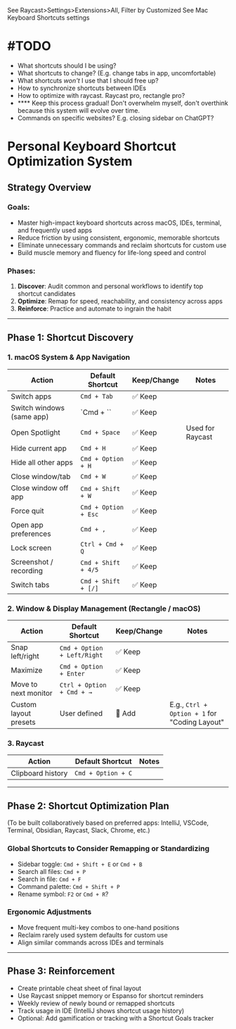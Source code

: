 
See Raycast>Settings>Extensions>All, Filter by Customized
See Mac Keyboard Shortcuts settings

# #TODO
- What shortcuts should I be using?
- What shortcuts to change? (E.g. change tabs in app, uncomfortable)
- What shortcuts *won't* I use that I should free up?
- How to synchronize shortcuts between IDEs
- How to optimize with raycast. Raycast pro, rectangle pro?
- **** Keep this process gradual! Don't overwhelm myself, don't overthink because this system will evolve over time.
- Commands on specific websites? E.g. closing sidebar on ChatGPT?

# Personal Keyboard Shortcut Optimization System

## Strategy Overview

### Goals:

- Master high-impact keyboard shortcuts across macOS, IDEs, terminal, and frequently used apps
- Reduce friction by using consistent, ergonomic, memorable shortcuts
- Eliminate unnecessary commands and reclaim shortcuts for custom use
- Build muscle memory and fluency for life-long speed and control

### Phases:

1. **Discover**: Audit common and personal workflows to identify top shortcut candidates
2. **Optimize**: Remap for speed, reachability, and consistency across apps
3. **Reinforce**: Practice and automate to ingrain the habit

---

## Phase 1: Shortcut Discovery

### 1. macOS System & App Navigation

| Action                    | Default Shortcut     | Keep/Change | Notes            |
| ------------------------- | -------------------- | ----------- | ---------------- |
| Switch apps               | `Cmd + Tab`          | ✅ Keep      |                  |
| Switch windows (same app) | `Cmd + \``           | ✅ Keep      |                  |
| Open Spotlight            | `Cmd + Space`        | ✅ Keep      | Used for Raycast |
| Hide current app          | `Cmd + H`            | ✅ Keep      |                  |
| Hide all other apps       | `Cmd + Option + H`   | ✅ Keep      |                  |
| Close window/tab          | `Cmd + W`            | ✅ Keep      |                  |
| Close window off app      | `Cmd + Shift + W`    | ✅ Keep      |                  |
| Force quit                | `Cmd + Option + Esc` | ✅ Keep      |                  |
| Open app preferences      | `Cmd + ,`            | ✅ Keep      |                  |
| Lock screen               | `Ctrl + Cmd + Q`     | ✅ Keep      |                  |
| Screenshot / recording    | `Cmd + Shift + 4/5`  | ✅ Keep      |                  |
| Switch tabs               | `Cmd + Shift + [/]`  | ✅ Keep      |                  |

### 2. Window & Display Management (Rectangle / macOS)

| Action                | Default Shortcut            | Keep/Change | Notes                                         |
| --------------------- | --------------------------- | ----------- | --------------------------------------------- |
| Snap left/right       | `Cmd + Option + Left/Right` | ✅ Keep      |                                               |
| Maximize              | `Cmd + Option + Enter`      | ✅ Keep      |                                               |
| Move to next monitor  | `Ctrl + Option + Cmd + →`   | ✅ Keep      |                                               |
| Custom layout presets | User defined                | 🔧 Add      | E.g., `Ctrl + Option + 1` for "Coding Layout" |

### 3. Raycast

| Action            | Default Shortcut   | Notes |
| ----------------- | ------------------ | ----- |
| Clipboard history | `Cmd + Option + C` |       |

---

## Phase 2: Shortcut Optimization Plan

(To be built collaboratively based on preferred apps: IntelliJ, VSCode, Terminal, Obsidian, Raycast, Slack, Chrome, etc.)

### Global Shortcuts to Consider Remapping or Standardizing

- Sidebar toggle: `Cmd + Shift + E` or `Cmd + B`
- Search all files: `Cmd + P`
- Search in file: `Cmd + F`
- Command palette: `Cmd + Shift + P`
- Rename symbol: `F2` or `Cmd + R`?

### Ergonomic Adjustments

- Move frequent multi-key combos to one-hand positions
- Reclaim rarely used system defaults for custom use
- Align similar commands across IDEs and terminals

---

## Phase 3: Reinforcement

- Create printable cheat sheet of final layout
- Use Raycast snippet memory or Espanso for shortcut reminders
- Weekly review of newly bound or remapped shortcuts
- Track usage in IDE (IntelliJ shows shortcut usage history)
- Optional: Add gamification or tracking with a Shortcut Goals tracker